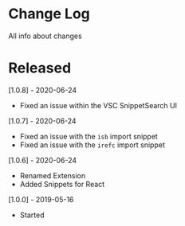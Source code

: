 # Change Log

All info about changes

# Released

[1.0.8] - 2020-06-24

- Fixed an issue within the VSC SnippetSearch UI

[1.0.7] - 2020-06-24

- Fixed an issue with the `isb` import snippet
- Fixed an issue with the `irefc` import snippet

[1.0.6] - 2020-06-24

- Renamed Extension
- Added Snippets for React

[1.0.0] - 2019-05-16

- Started
